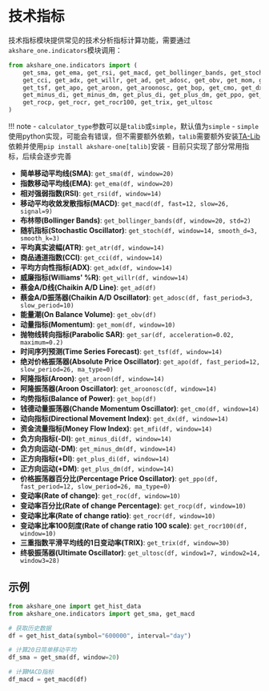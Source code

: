 # 技术指标

技术指标模块提供常见的技术分析指标计算功能，需要通过`akshare_one.indicators`模块调用：

```python
from akshare_one.indicators import (
    get_sma, get_ema, get_rsi, get_macd, get_bollinger_bands, get_stoch, get_atr,
    get_cci, get_adx, get_willr, get_ad, get_adosc, get_obv, get_mom, get_sar,
    get_tsf, get_apo, get_aroon, get_aroonosc, get_bop, get_cmo, get_dx, get_mfi,
    get_minus_di, get_minus_dm, get_plus_di, get_plus_dm, get_ppo, get_roc,
    get_rocp, get_rocr, get_rocr100, get_trix, get_ultosc
)
```

!!! note
    - `calculator_type`参数可以是`talib`或`simple`，默认值为`simple`
    - `simple`使用python实现，可能会有错误，但不需要额外依赖，`talib`需要额外安装[TA-Lib](https://ta-lib.org/install/)依赖并使用`pip install akshare-one[talib]`安装
    - 目前只实现了部分常用指标，后续会逐步完善

- **简单移动平均线(SMA)**: `get_sma(df, window=20)`
- **指数移动平均线(EMA)**: `get_ema(df, window=20)`
- **相对强弱指数(RSI)**: `get_rsi(df, window=14)`
- **移动平均收敛发散指标(MACD)**: `get_macd(df, fast=12, slow=26, signal=9)`
- **布林带(Bollinger Bands)**: `get_bollinger_bands(df, window=20, std=2)`
- **随机指标(Stochastic Oscillator)**: `get_stoch(df, window=14, smooth_d=3, smooth_k=3)`
- **平均真实波幅(ATR)**: `get_atr(df, window=14)`
- **商品通道指数(CCI)**: `get_cci(df, window=14)`
- **平均方向性指标(ADX)**: `get_adx(df, window=14)`
- **威廉指标(Williams' %R)**: `get_willr(df, window=14)`
- **蔡金A/D线(Chaikin A/D Line)**: `get_ad(df)`
- **蔡金A/D振荡器(Chaikin A/D Oscillator)**: `get_adosc(df, fast_period=3, slow_period=10)`
- **能量潮(On Balance Volume)**: `get_obv(df)`
- **动量指标(Momentum)**: `get_mom(df, window=10)`
- **抛物线转向指标(Parabolic SAR)**: `get_sar(df, acceleration=0.02, maximum=0.2)`
- **时间序列预测(Time Series Forecast)**: `get_tsf(df, window=14)`
- **绝对价格振荡器(Absolute Price Oscillator)**: `get_apo(df, fast_period=12, slow_period=26, ma_type=0)`
- **阿隆指标(Aroon)**: `get_aroon(df, window=14)`
- **阿隆振荡器(Aroon Oscillator)**: `get_aroonosc(df, window=14)`
- **均势指标(Balance of Power)**: `get_bop(df)`
- **钱德动量振荡器(Chande Momentum Oscillator)**: `get_cmo(df, window=14)`
- **动向指标(Directional Movement Index)**: `get_dx(df, window=14)`
- **资金流量指标(Money Flow Index)**: `get_mfi(df, window=14)`
- **负方向指标(-DI)**: `get_minus_di(df, window=14)`
- **负方向运动(-DM)**: `get_minus_dm(df, window=14)`
- **正方向指标(+DI)**: `get_plus_di(df, window=14)`
- **正方向运动(+DM)**: `get_plus_dm(df, window=14)`
- **价格振荡器百分比(Percentage Price Oscillator)**: `get_ppo(df, fast_period=12, slow_period=26, ma_type=0)`
- **变动率(Rate of change)**: `get_roc(df, window=10)`
- **变动率百分比(Rate of change Percentage)**: `get_rocp(df, window=10)`
- **变动率比率(Rate of change ratio)**: `get_rocr(df, window=10)`
- **变动率比率100刻度(Rate of change ratio 100 scale)**: `get_rocr100(df, window=10)`
- **三重指数平滑平均线的1日变动率(TRIX)**: `get_trix(df, window=30)`
- **终极振荡器(Ultimate Oscillator)**: `get_ultosc(df, window1=7, window2=14, window3=28)`

## 示例

```python
from akshare_one import get_hist_data
from akshare_one.indicators import get_sma, get_macd

# 获取历史数据
df = get_hist_data(symbol="600000", interval="day")

# 计算20日简单移动平均
df_sma = get_sma(df, window=20)

# 计算MACD指标
df_macd = get_macd(df)
```